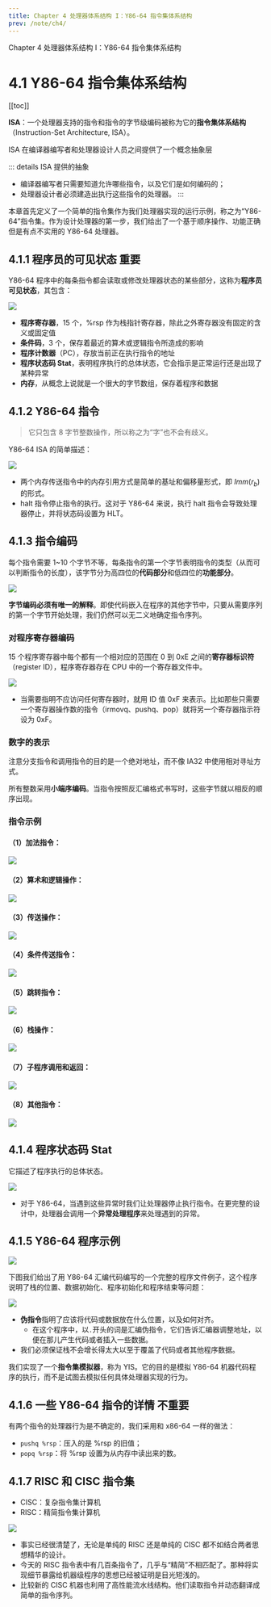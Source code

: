 ```yaml
---
title: Chapter 4 处理器体系结构 I：Y86-64 指令集体系结构
prev: /note/ch4/
---
```


Chapter 4 处理器体系结构 I：Y86-64 指令集体系结构

# 4.1 Y86-64 指令集体系结构

[[toc]]

**ISA**：一个处理器支持的指令和指令的字节级编码被称为它的**指令集体系结构**（Instruction-Set Architecture, ISA）。

ISA 在编译器编写者和处理器设计人员之间提供了一个概念抽象层

::: details ISA 提供的抽象

- 编译器编写者只需要知道允许哪些指令，以及它们是如何编码的；
- 处理器设计者必须建造出执行这些指令的处理器。
  :::

本章首先定义了一个简单的指令集作为我们处理器实现的运行示例，称之为“Y86-64”指令集。作为设计处理器的第一步，我们给出了一个基于顺序操作、功能正确但是有点不实用的 Y86-64 处理器。

## 4.1.1 程序员的可见状态 <a-tag color="blue">重要</a-tag>

Y86-64 程序中的每条指令都会读取或修改处理器状态的某些部分，这称为<strong>程序员可见状态</strong>，其包含：

![](./images/2021-07-24-12-37-50.png)

- **程序寄存器**，15 个，%rsp 作为栈指针寄存器，除此之外寄存器没有固定的含义或固定值
- **条件码**，3 个，保存着最近的算术或逻辑指令所造成的影响
- **程序计数器**（PC），存放当前正在执行指令的地址
- **程序状态码 Stat**，表明程序执行的总体状态，它会指示是正常运行还是出现了某种异常
- **内存**，从概念上说就是一个很大的字节数组，保存着程序和数据

## 4.1.2 Y86-64 指令

> 它只包含 8 字节整数操作，所以称之为“字”也不会有歧义。

Y86-64 ISA 的简单描述：

![](./images/2021-07-24-12-42-33.png)

- 两个内存传送指令中的内存引用方式是简单的基址和偏移量形式，即 $Imm(r_b)$ 的形式。
- halt 指令停止指令的执行。这对于 Y86-64 来说，执行 halt 指令会导致处理器停止，并将状态码设置为 HLT。

## 4.1.3 指令编码

每个指令需要 1~10 个字节不等，每条指令的第一个字节表明指令的类型（从而可以判断指令的长度），该字节分为高四位的**代码部分**和低四位的**功能部分**。

![](./images/2021-07-24-12-47-47.png)

**字节编码必须有唯一的解释**。即使代码嵌入在程序的其他字节中，只要从需要序列的第一个字节开始处理，我们仍然可以无二义地确定指令序列。

### 对程序寄存器编码

15 个程序寄存器中每个都有一个相对应的范围在 0 到 0xE 之间的**寄存器标识符**（register ID），程序寄存器存在 CPU 中的一个寄存器文件中。

![](./images/2021-07-24-12-51-26.png)

- 当需要指明不应访问任何寄存器时，就用 ID 值 0xF 来表示。比如那些只需要一个寄存器操作数的指令（irmovq、pushq、pop）就将另一个寄存器指示符设为 0xF。

### 数字的表示

注意分支指令和调用指令的目的是一个绝对地址，而不像 IA32 中使用相对寻址方式。

所有整数采用**小端序编码**。当指令按照反汇编格式书写时，这些字节就以相反的顺序出现。

### 指令示例

#### （1）**加法指令**：

![](./images/2021-07-24-13-06-43.png)

#### （2）**算术和逻辑操作**：

![](./images/2021-07-24-13-07-37.png)

#### （3）**传送操作**：

![](./images/2021-07-24-13-08-24.png)

#### （4）**条件传送指令**：

![](./images/2021-07-24-13-08-36.png)

#### （5）**跳转指令**：

![](./images/2021-07-24-13-08-54.png)

#### （6）**栈操作**：

![](./images/2021-07-24-13-10-12.png)

#### （7）**子程序调用和返回**：

![](./images/2021-07-24-13-10-48.png)

#### （8）**其他指令**：

![](./images/2021-07-24-13-11-14.png)

## 4.1.4 程序状态码 Stat

它描述了程序执行的总体状态。

![](./images/2021-07-24-13-13-37.png)

- 对于 Y86-64，当遇到这些异常时我们让处理器停止执行指令。在更完整的设计中，处理器会调用一个**异常处理程序**来处理遇到的异常。

## 4.1.5 Y86-64 程序示例

![](./images/2021-07-24-13-17-08.png)

下图我们给出了用 Y86-64 汇编代码编写的一个完整的程序文件例子，这个程序说明了栈的位置、数据初始化、程序初始化和程序结束等问题：

![](./images/2021-07-24-13-18-11.png)

- **伪指令**指明了应该将代码或数据放在什么位置，以及如何对齐。
  - 在这个程序中，以`.`开头的词是汇编伪指令，它们告诉汇编器调整地址，以便在那儿产生代码或者插入一些数据。
- 我们必须保证栈不会增长得太大以至于覆盖了代码或者其他程序数据。

我们实现了一个**指令集模拟器**，称为 YIS。它的目的是模拟 Y86-64 机器代码程序的执行，而不是试图去模拟任何具体处理器实现的行为。

## 4.1.6 一些 Y86-64 指令的详情 <a-tag color="green">不重要</a-tag>

有两个指令的处理器行为是不确定的，我们采用和 x86-64 一样的做法：

- `pushq %rsp`：压入的是 %rsp 的旧值；
- `popq %rsp`：将 %rsp 设置为从内存中读出来的数。

## 4.1.7 RISC 和 CISC 指令集

+ CISC：复杂指令集计算机
+ RISC：精简指令集计算机

![](./images/2021-07-24-13-52-58.png)

+ 事实已经很清楚了，无论是单纯的 RISC 还是单纯的 CISC 都不如结合两者思想精华的设计。
+ 今天的 RISC 指令表中有几百条指令了，几乎与“精简”不相匹配了。那种将实现细节暴露给机器级程序的思想已经被证明是目光短浅的。
+ 比较新的 CISC 机器也利用了高性能流水线结构。他们读取指令并动态翻译成简单的指令序列。
